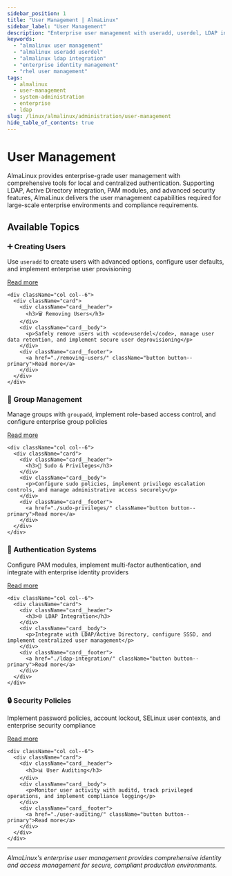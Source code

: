 ```yaml
---
sidebar_position: 1
title: "User Management | AlmaLinux"
sidebar_label: "User Management"
description: "Enterprise user management with useradd, userdel, LDAP integration, PAM authentication, and centralized identity management for AlmaLinux."
keywords:
  - "almalinux user management"
  - "almalinux useradd userdel"
  - "almalinux ldap integration"
  - "enterprise identity management"
  - "rhel user management"
tags:
  - almalinux
  - user-management
  - system-administration
  - enterprise
  - ldap
slug: /linux/almalinux/administration/user-management
hide_table_of_contents: true
---
```


# User Management

AlmaLinux provides enterprise-grade user management with comprehensive tools for local and centralized authentication. Supporting LDAP, Active Directory integration, PAM modules, and advanced security features, AlmaLinux delivers the user management capabilities required for large-scale enterprise environments and compliance requirements.

## Available Topics

<div className="container">
  <div className="row">
    <div className="col col--6">
      <div className="card">
        <div className="card__header">
          <h3>➕ Creating Users</h3>
        </div>
        <div className="card__body">
          <p>Use <code>useradd</code> to create users with advanced options, configure user defaults, and implement enterprise user provisioning</p>
        </div>
        <div className="card__footer">
          <a href="./creating-users/" className="button button--primary">Read more</a>
        </div>
      </div>
    </div>
    
    <div className="col col--6">
      <div className="card">
        <div className="card__header">
          <h3>🗑️ Removing Users</h3>
        </div>
        <div className="card__body">
          <p>Safely remove users with <code>userdel</code>, manage user data retention, and implement secure user deprovisioning</p>
        </div>
        <div className="card__footer">
          <a href="./removing-users/" className="button button--primary">Read more</a>
        </div>
      </div>
    </div>
  </div>

  <div className="row">
    <div className="col col--6">
      <div className="card">
        <div className="card__header">
          <h3>👥 Group Management</h3>
        </div>
        <div className="card__body">
          <p>Manage groups with <code>groupadd</code>, implement role-based access control, and configure enterprise group policies</p>
        </div>
        <div className="card__footer">
          <a href="./group-management/" className="button button--primary">Read more</a>
        </div>
      </div>
    </div>
    
    <div className="col col--6">
      <div className="card">
        <div className="card__header">
          <h3>🔑 Sudo & Privileges</h3>
        </div>
        <div className="card__body">
          <p>Configure sudo policies, implement privilege escalation controls, and manage administrative access securely</p>
        </div>
        <div className="card__footer">
          <a href="./sudo-privileges/" className="button button--primary">Read more</a>
        </div>
      </div>
    </div>
  </div>

  <div className="row">
    <div className="col col--6">
      <div className="card">
        <div className="card__header">
          <h3>🔐 Authentication Systems</h3>
        </div>
        <div className="card__body">
          <p>Configure PAM modules, implement multi-factor authentication, and integrate with enterprise identity providers</p>
        </div>
        <div className="card__footer">
          <a href="./authentication-systems/" className="button button--primary">Read more</a>
        </div>
      </div>
    </div>
    
    <div className="col col--6">
      <div className="card">
        <div className="card__header">
          <h3>🌐 LDAP Integration</h3>
        </div>
        <div className="card__body">
          <p>Integrate with LDAP/Active Directory, configure SSSD, and implement centralized user management</p>
        </div>
        <div className="card__footer">
          <a href="./ldap-integration/" className="button button--primary">Read more</a>
        </div>
      </div>
    </div>
  </div>

  <div className="row">
    <div className="col col--6">
      <div className="card">
        <div className="card__header">
          <h3>🔒 Security Policies</h3>
        </div>
        <div className="card__body">
          <p>Implement password policies, account lockout, SELinux user contexts, and enterprise security compliance</p>
        </div>
        <div className="card__footer">
          <a href="./security-policies/" className="button button--primary">Read more</a>
        </div>
      </div>
    </div>
    
    <div className="col col--6">
      <div className="card">
        <div className="card__header">
          <h3>📊 User Auditing</h3>
        </div>
        <div className="card__body">
          <p>Monitor user activity with auditd, track privileged operations, and implement compliance logging</p>
        </div>
        <div className="card__footer">
          <a href="./user-auditing/" className="button button--primary">Read more</a>
        </div>
      </div>
    </div>
  </div>
</div>

---

*AlmaLinux's enterprise user management provides comprehensive identity and access management for secure, compliant production environments.*